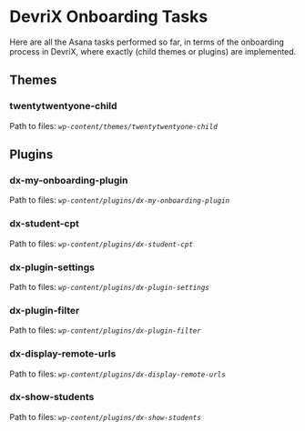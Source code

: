 # DevriX Onboarding Tasks

Here are all the Asana tasks performed so far, in terms of the onboarding process in DevriX, where exactly (child themes or plugins) are implemented.

## Themes

### twentytwentyone-child

Path to files: *`wp-content/themes/twentytwentyone-child`*

## Plugins

### **dx-my-onboarding-plugin**

Path to files: *`wp-content/plugins/dx-my-onboarding-plugin`*

### **dx-student-cpt**

Path to files: *`wp-content/plugins/dx-student-cpt`*

### **dx-plugin-settings**

Path to files: *`wp-content/plugins/dx-plugin-settings`*

### **dx-plugin-filter**

Path to files: *`wp-content/plugins/dx-plugin-filter`*

### **dx-display-remote-urls**

Path to files: *`wp-content/plugins/dx-display-remote-urls`*

### **dx-show-students**

Path to files: *`wp-content/plugins/dx-show-students`*